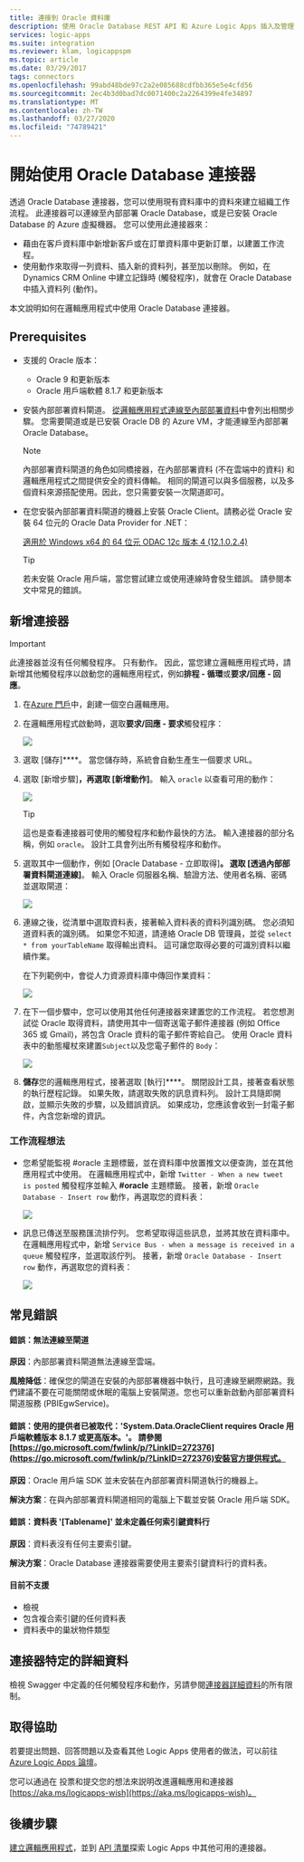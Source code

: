 ```yaml
---
title: 連接到 Oracle 資料庫
description: 使用 Oracle Database REST API 和 Azure Logic Apps 插入及管理記錄
services: logic-apps
ms.suite: integration
ms.reviewer: klam, logicappspm
ms.topic: article
ms.date: 03/29/2017
tags: connectors
ms.openlocfilehash: 99abd48bde97c2a2e085688cdfbb365e5e4cfd56
ms.sourcegitcommit: 2ec4b3d0bad7dc0071400c2a2264399e4fe34897
ms.translationtype: MT
ms.contentlocale: zh-TW
ms.lasthandoff: 03/27/2020
ms.locfileid: "74789421"
---
```

# <a name="get-started-with-the-oracle-database-connector"></a>開始使用 Oracle Database 連接器

透過 Oracle Database 連接器，您可以使用現有資料庫中的資料來建立組織工作流程。 此連接器可以連線至內部部署 Oracle Database，或是已安裝 Oracle Database 的 Azure 虛擬機器。 您可以使用此連接器來：

* 藉由在客戶資料庫中新增新客戶或在訂單資料庫中更新訂單，以建置工作流程。
* 使用動作來取得一列資料、插入新的資料列，甚至加以刪除。 例如，在 Dynamics CRM Online 中建立記錄時 (觸發程序)，就會在 Oracle Database 中插入資料列 (動作)。 

本文說明如何在邏輯應用程式中使用 Oracle Database 連接器。

## <a name="prerequisites"></a>Prerequisites

* 支援的 Oracle 版本： 
    * Oracle 9 和更新版本
    * Oracle 用戶端軟體 8.1.7 和更新版本

* 安裝內部部署資料閘道。 [從邏輯應用程式連線至內部部署資料](../logic-apps/logic-apps-gateway-connection.md)中會列出相關步驟。 您需要閘道或是已安裝 Oracle DB 的 Azure VM，才能連線至內部部署 Oracle Database。 

    > [!NOTE]
    > 內部部署資料閘道的角色如同橋接器，在內部部署資料 (不在雲端中的資料) 和邏輯應用程式之間提供安全的資料傳輸。 相同的閘道可以與多個服務，以及多個資料來源搭配使用。因此，您只需要安裝一次閘道即可。

* 在您安裝內部部署資料閘道的機器上安裝 Oracle Client。請務必從 Oracle 安裝 64 位元的 Oracle Data Provider for .NET：  

  [適用於 Windows x64 的 64 位元 ODAC 12c 版本 4 (12.1.0.2.4)](https://www.oracle.com/technetwork/database/windows/downloads/index-090165.html)

    > [!TIP]
    > 若未安裝 Oracle 用戶端，當您嘗試建立或使用連線時會發生錯誤。 請參閱本文中常見的錯誤。


## <a name="add-the-connector"></a>新增連接器

> [!IMPORTANT]
> 此連接器並沒有任何觸發程序。 只有動作。 因此，當您建立邏輯應用程式時，請新增其他觸發程序以啟動您的邏輯應用程式，例如**排程 - 循環**或**要求/回應 - 回應**。 

1. 在[Azure 門戶](https://portal.azure.com)中，創建一個空白邏輯應用。

2. 在邏輯應用程式啟動時，選取**要求/回應 - 要求**觸發程序： 

    ![](./media/connectors-create-api-oracledatabase/request-trigger.png)

3. 選取 [儲存]****。 當您儲存時，系統會自動生產生一個要求 URL。 

4. 選取 [新增步驟]****，再選取 [新增動作]****。 輸入 `oracle` 以查看可用的動作： 

    ![](./media/connectors-create-api-oracledatabase/oracledb-actions.png)

    > [!TIP]
    > 這也是查看連接器可使用的觸發程序和動作最快的方法。 輸入連接器的部分名稱，例如 `oracle`。 設計工具會列出所有觸發程序和動作。 

5. 選取其中一個動作，例如 [Oracle Database - 立即取得]****。 選取 [透過內部部署資料閘道連線]****。 輸入 Oracle 伺服器名稱、驗證方法、使用者名稱、密碼並選取閘道：

    ![](./media/connectors-create-api-oracledatabase/create-oracle-connection.png)

6. 連線之後，從清單中選取資料表，接著輸入資料表的資料列識別碼。 您必須知道資料表的識別碼。 如果您不知道，請連絡 Oracle DB 管理員，並從 `select * from yourTableName` 取得輸出資料。 這可讓您取得必要的可識別資料以繼續作業。

    在下列範例中，會從人力資源資料庫中傳回作業資料： 

    ![](./media/connectors-create-api-oracledatabase/table-rowid.png)

7. 在下一個步驟中，您可以使用其他任何連接器來建置您的工作流程。 若您想測試從 Oracle 取得資料，請使用其中一個寄送電子郵件連接器 (例如 Office 365 或 Gmail)，將包含 Oracle 資料的電子郵件寄給自己。 使用 Oracle 資料表中的動態權杖來建置`Subject`以及您電子郵件的 `Body`：

    ![](./media/connectors-create-api-oracledatabase/oracle-send-email.png)

8. **儲存**您的邏輯應用程式，接著選取 [執行]****。 關閉設計工具，接著查看狀態的執行歷程記錄。 如果失敗，請選取失敗的訊息資料列。 設計工具隨即開啟，並顯示失敗的步驟，以及錯誤資訊。 如果成功，您應該會收到一封電子郵件，內含您新增的資訊。


### <a name="workflow-ideas"></a>工作流程想法

* 您希望能監視 #oracle 主題標籤，並在資料庫中放置推文以便查詢，並在其他應用程式中使用。 在邏輯應用程式中，新增 `Twitter - When a new tweet is posted` 觸發程序並輸入 **#oracle** 主題標籤。 接著，新增 `Oracle Database - Insert row` 動作，再選取您的資料表：

    ![](./media/connectors-create-api-oracledatabase/twitter-oracledb.png)

* 訊息已傳送至服務匯流排佇列。 您希望取得這些訊息，並將其放在資料庫中。 在邏輯應用程式中，新增 `Service Bus - when a message is received in a queue` 觸發程序，並選取該佇列。 接著，新增 `Oracle Database - Insert row` 動作，再選取您的資料表：

    ![](./media/connectors-create-api-oracledatabase/sbqueue-oracledb.png)

## <a name="common-errors"></a>常見錯誤

#### <a name="error-cannot-reach-the-gateway"></a>**錯誤**：無法連線至閘道

**原因**：內部部署資料閘道無法連線至雲端。 

**風險降低**：確保您的閘道在安裝的內部部署機器中執行，且可連線至網際網路。我們建議不要在可能關閉或休眠的電腦上安裝閘道。您也可以重新啟動內部部署資料閘道服務 (PBIEgwService)。

#### <a name="error-the-provider-being-used-is-deprecated-systemdataoracleclient-requires-oracle-client-software-version-817-or-greater-see-httpsgomicrosoftcomfwlinkplinkid272376-to-install-the-official-provider"></a>**錯誤**：使用的提供者已被取代：'System.Data.OracleClient requires Oracle 用戶端軟體版本 8.1.7 或更高版本。'。 請參閱[https://go.microsoft.com/fwlink/p/?LinkID=272376](https://go.microsoft.com/fwlink/p/?LinkID=272376)安裝官方提供程式。

**原因**：Oracle 用戶端 SDK 並未安裝在內部部署資料閘道執行的機器上。  

**解決方案**：在與內部部署資料閘道相同的電腦上下載並安裝 Oracle 用戶端 SDK。

#### <a name="error-table-tablename-does-not-define-any-key-columns"></a>**錯誤**：資料表 '[Tablename]' 並未定義任何索引鍵資料行

**原因**：資料表沒有任何主要索引鍵。  

**解決方案**：Oracle Database 連接器需要使用主要索引鍵資料行的資料表。

#### <a name="currently-not-supported"></a>目前不支援

* 檢視 
* 包含複合索引鍵的任何資料表
* 資料表中的巢狀物件類型
 
## <a name="connector-specific-details"></a>連接器特定的詳細資料

檢視 Swagger 中定義的任何觸發程序和動作，另請參閱[連接器詳細資料](/connectors/oracle/)的所有限制。 

## <a name="get-some-help"></a>取得協助

若要提出問題、回答問題以及查看其他 Logic Apps 使用者的做法，可以前往 [Azure Logic Apps 論壇](https://social.msdn.microsoft.com/Forums/en-US/home?forum=azurelogicapps)。 

您可以通過在 投票和提交您的想法來説明改進邏輯應用和連接器[https://aka.ms/logicapps-wish](https://aka.ms/logicapps-wish)。 


## <a name="next-steps"></a>後續步驟
[建立邏輯應用程式](../logic-apps/quickstart-create-first-logic-app-workflow.md)，並到 [API 清單](apis-list.md)探索 Logic Apps 中其他可用的連接器。
